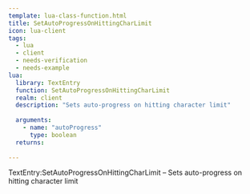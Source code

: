 ```yaml
---
template: lua-class-function.html
title: SetAutoProgressOnHittingCharLimit
icon: lua-client
tags:
  - lua
  - client
  - needs-verification
  - needs-example
lua:
  library: TextEntry
  function: SetAutoProgressOnHittingCharLimit
  realm: client
  description: "Sets auto-progress on hitting character limit"
  
  arguments:
    - name: "autoProgress"
      type: boolean
  returns:
    
---
```


<div class="lua__search__keywords">
TextEntry:SetAutoProgressOnHittingCharLimit &#x2013; Sets auto-progress on hitting character limit
</div>
